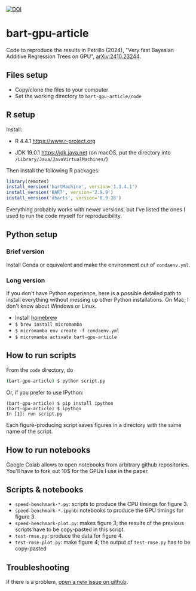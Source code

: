 [![DOI](https://zenodo.org/badge/880171976.svg)](https://doi.org/10.5281/zenodo.14010504)

# bart-gpu-article

Code to reproduce the results in Petrillo (2024), "Very fast Bayesian Additive Regression Trees on GPU", [arXiv:2410.23244](https://arxiv.org/abs/2410.23244).

## Files setup

* Copy/clone the files to your computer
* Set the working directory to `bart-gpu-article/code`

## R setup

Install:

  * R 4.4.1 https://www.r-project.org
  
  * JDK 19.0.1 https://jdk.java.net (on macOS, put the directory into `/Library/Java/JavaVirtualMachines/`)

Then install the following R packages:

```R
library(remotes)
install_version('bartMachine', version='1.3.4.1')
install_version('BART', version='2.9.9')
install_version('dbarts', version='0.9-28')
```

Everything probably works with newer versions, but I've listed the ones I used to run the code myself for reproducibility.

## Python setup

### Brief version

Install Conda or equivalent and make the environment out of `condaenv.yml`.

### Long version

If you don't have Python experience, here is a possible detailed path to install everything without messing up other Python installations. On Mac; I don't know about Windows or Linux.

* Install [homebrew](https://brew.sh)
* `$ brew install micromamba`
* `$ micromamba env create -f condaenv.yml`
* `$ micromamba activate bart-gpu-article`

## How to run scripts

From the `code` directory, do

```sh
(bart-gpu-article) $ python script.py
```

Or, if you prefer to use IPython:

```sh:
(bart-gpu-article) $ pip install ipython
(bart-gpu-article) $ ipython
In [1]: run script.py
```

Each figure-producing script saves figures in a directory with the same name of the script.

## How to run notebooks

Google Colab allows to open notebooks from arbitrary github repositories. You'll have to fork out 10$ for the GPUs I use in the paper.

## Scripts & notebooks

* `speed-benchmark-*.py`: scripts to produce the CPU timings for figure 3.
* `speed-benchmark-*.ipynb`: notebooks to produce the GPU timings for figure 3.
* `speed-benchmark-plot.py`: makes figure 3; the results of the previous scripts have to be copy-pasted in this script.
* `test-rmse.py`: produce the data for figure 4.
* `test-rmse-plot.py`: make figure 4; the output of `test-rmse.py` has to be copy-pasted

## Troubleshooting

If there is a problem, [open a new issue on github](https://github.com/Gattocrucco/bart-gpu-article/issues).
